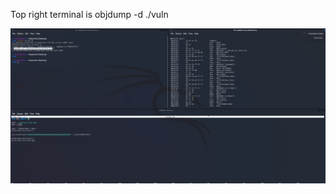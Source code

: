 <p>Top right terminal is objdump -d ./vuln</p>
<img src="ctf.png" alt="Solution" title="How to Solve">
